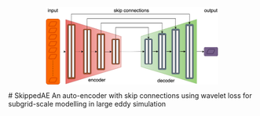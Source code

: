 <p align="center">
  <img src="/SkipAE.drawio.png" width="350" align="center">
</p>
# SkippedAE
An auto-encoder with skip connections using wavelet loss for subgrid-scale modelling in large eddy simulation 
